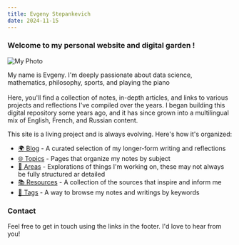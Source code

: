 ```yaml
---
title: Evgeny Stepankevich
date: 2024-11-15
---
```


### Welcome to my personal website and digital garden !
<div class="welcome">
<img src="/static/og-image.png" alt="My Photo"/>
<p>
My name is Evgeny. I'm deeply passionate about data science, mathematics, philosophy, sports, and playing the piano <br/> <br/>
Here, you'll find a collection of notes, in-depth articles, and links to various projects and reflections I've compiled over the years. I began building this digital repository some years ago, and it has since grown into a multilingual mix of English, French, and Russian content.
</p>
</div>

This site is a living project and is always evolving. Here's how it's organized:  
- [🌍 Blog](/🌍-Blog) - A curated selection of my longer-form writing and reflections  
- [🌐 Topics](/🌐-Topics) - Pages that organize my notes by subject  
- [📂 Areas](/📂-Areas) - Explorations of things I'm working on, these may not always be fully structured ar detailed
- [📚 Resources](/📚-Resources) - A collection of the sources that inspire and inform me  
- [🔖 Tags](/🔖-Tags) - A way to browse my notes and writings by keywords  

### Contact  
Feel free to get in touch using the links in the footer. I'd love to hear from you!